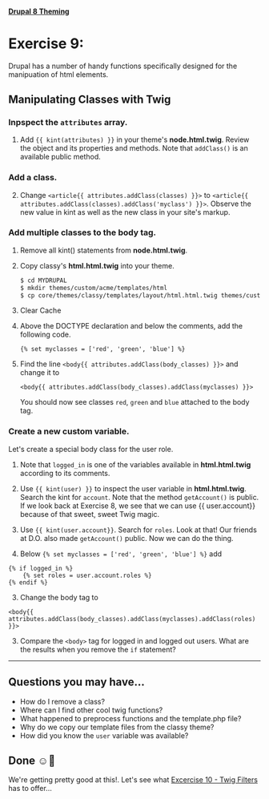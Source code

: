 #### [Drupal 8 Theming](README.md)

# Exercise 9:

Drupal has a number of handy functions specifically designed for the manipuation of html elements.


## Manipulating Classes with Twig

### Inpspect the `attributes` array.
1. Add `{{ kint(attributes) }}` in your theme's **node.html.twig**. Review the object and its properties and methods. Note that `addClass()` is an available public method.

### Add a class.
2. Change `<article{{ attributes.addClass(classes) }}>` to
```<article{{ attributes.addClass(classes).addClass('myclass') }}>```. Observe the new value in kint as well as the new class in your site's markup.


### Add multiple classes to the body tag.
1. Remove all kint() statements from **node.html.twig**.

2. Copy classy's **html.html.twig** into your theme.

    ```bash
    $ cd MYDRUPAL
    $ mkdir themes/custom/acme/templates/html
    $ cp core/themes/classy/templates/layout/html.html.twig themes/custom/acme/templates/html/html.html.twig
    ```
3. Clear Cache

3. Above the DOCTYPE declaration and below the comments, add the following code.

    ```twig
    {% set myclasses = ['red', 'green', 'blue'] %}
    ```

5. Find the line `<body{{ attributes.addClass(body_classes) }}>` and change it to

    ```twig
    <body{{ attributes.addClass(body_classes).addClass(myclasses) }}>
    ```
   
    You should now see classes `red`, `green` and `blue` attached to the body tag.

### Create a new custom variable.
Let's create a special body class for the user role.

1. Note that `logged_in` is one of the variables available in **html.html.twig** according to its comments. 

2. Use `{{ kint(user) }}` to inspect the user variable in **html.html.twig**.  Search the kint for `account`. Note that the method `getAccount()` is public. If we look back at Exercise 8, we see that we can use {{ user.account}} because of that sweet, sweet Twig magic.

4. Use `{{ kint(user.account}}`. Search for `roles`. Look at that! Our friends at D.O. also made `getAccount()` public. Now we can do the thing. 

2. Below ```{% set myclasses = ['red', 'green', 'blue'] %}``` add 

```twig
{% if logged_in %} 
    {% set roles = user.account.roles %}
{% endif %}
```

3. Change the body tag to   

```twig
<body{{ attributes.addClass(body_classes).addClass(myclasses).addClass(roles) }}>
```

3. Compare the `<body>` tag for logged in and logged out users. What are the results when you remove the `if` statement?

-------------------


## Questions you may have...
+ How do I remove a class?
+ Where can I find other cool twig functions?
+ What happened to preprocess functions and the template.php file?
+ Why do we copy our template files from the classy theme?
+ How did you know the `user` variable was available?



## Done ☺
We're getting pretty good at this!. Let's see what [Excercise 10 - Twig Filters](exercise_10-twig-filters.md) has to offer...
